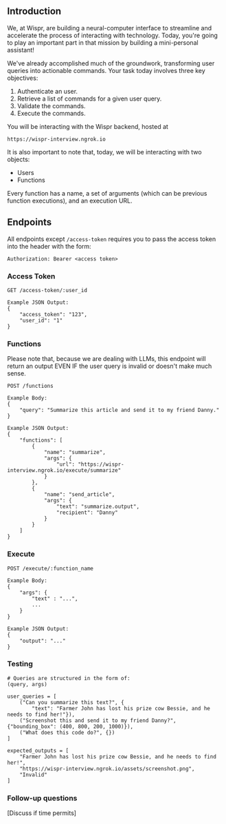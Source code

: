 ## Introduction

We, at Wispr, are building a neural-computer interface to streamline and accelerate the process of interacting with technology. Today, you're going to play an important part in that mission by building a mini-personal assistant! 

We've already accomplished much of the groundwork, transforming user queries into actionable commands. Your task today involves three key objectives:

1. Authenticate an user.
2. Retrieve a list of commands for a given user query.
3. Validate the commands.
4. Execute the commands.

You will be interacting with the Wispr backend, hosted at 
```
https://wispr-interview.ngrok.io
```

It is also important to note that, today, we will be interacting with two objects:
- Users
- Functions

Every function has a name, a set of arguments (which can be previous function executions), and an execution URL.

## Endpoints

All endpoints except `/access-token` requires you to pass the access token into the header with the form:
```
Authorization: Bearer <access token>
```

### Access Token
```
GET /access-token/:user_id

Example JSON Output:
{
    "access_token": "123", 
    "user_id": "1"
}
```

### Functions
Please note that, because we are dealing with LLMs, this endpoint will return an output EVEN IF the user query is invalid or doesn't make much sense.
```
POST /functions

Example Body:
{
    "query": "Summarize this article and send it to my friend Danny."
}

Example JSON Output:
{
    "functions": [
        {
            "name": "summarize",
            "args": {                
                "url": "https://wispr-interview.ngrok.io/execute/summarize"
            }
        },
        {
            "name": "send_article",
            "args": {                
                "text": "summarize.output",
                "recipient": "Danny"
            }
        }
    ]
}
```

### Execute
```
POST /execute/:function_name

Example Body:
{
    "args": {
        "text" : "...",
        ...
    }
}

Example JSON Output:
{
    "output": "..."
}

```



### Testing
```
# Queries are structured in the form of:
(query, args)

user_queries = [
    ("Can you summarize this text?", {
        "text": "Farmer John has lost his prize cow Bessie, and he needs to find her!"}),
    ("Screenshot this and send it to my friend Danny?", {"bounding_box": (400, 800, 200, 1000)}),
    ("What does this code do?", {})
]

expected_outputs = [
    "Farmer John has lost his prize cow Bessie, and he needs to find her!",
    "https://wispr-interview.ngrok.io/assets/screenshot.png",
    "Invalid"
]

```

### Follow-up questions 
[Discuss if time permits]
